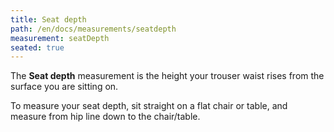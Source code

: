 ```yaml
---
title: Seat depth
path: /en/docs/measurements/seatdepth
measurement: seatDepth
seated: true
---
```


The **Seat depth** measurement is the height your trouser waist rises from the surface you are sitting on.

To measure your seat depth, sit straight on a flat chair or table, and measure from hip line down to the chair/table.
